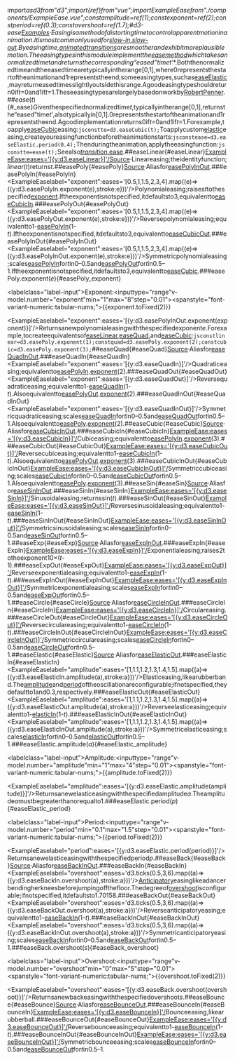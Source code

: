 <scriptsetup>import*asd3from"d3";import{ref}from"vue";importExampleEasefrom"./components/ExampleEase.vue";constamplitude=ref(1);constexponent=ref(2);constperiod=ref(0.3);constovershoot=ref(1.7);</script>#d3-ease[Examples](https://observablehq.com/@d3/easing)·*Easing*isamethodofdistortingtimetocontrolapparentmotioninanimation.Itismostcommonlyusedfor[slow-in,slow-out](https://en.wikipedia.org/wiki/12_basic_principles_of_animation#Slow_In_and_Slow_Out).Byeasingtime,[animatedtransitions](./d3-transition.md)aresmootherandexhibitmoreplausiblemotion.Theeasingtypesinthismoduleimplementthe[easemethod](#_ease)whichtakesanormalizedtime*t*andreturnsthecorresponding“eased”time*tʹ*.Boththenormalizedtimeandtheeasedtimearetypicallyintherange[0,1],where0representsthestartoftheanimationand1representstheend;someeasingtypes,suchas[easeElastic](#easeElastic),mayreturneasedtimesslightlyoutsidethisrange.Agoodeasingtypeshouldreturn0if*t*=0and1if*t*=1.Theseeasingtypesarelargelybasedonworkby[RobertPenner](http://robertpenner.com/easing/).##*ease*(*t*){#_ease}Giventhespecifiednormalizedtime*t*,typicallyintherange[0,1],returnsthe“eased”time*tʹ*,alsotypicallyin[0,1].0representsthestartoftheanimationand1representstheend.Agoodimplementationreturns0if*t*=0and1if*t*=1.Forexample,toapply[easeCubic](#easeCubic)easing:```jsconstte=d3.easeCubic(t);```Toapplycustom[elastic](#easeElastic)easing,createyoureasingfunctionbeforetheanimationstarts:```jsconstease=d3.easeElastic.period(0.4);```Thenduringtheanimation,applytheeasingfunction:```jsconstte=ease(t);```Seealso[*transition*.ease](./d3-transition/timing.md#transition_ease).##easeLinear{#easeLinear}<ExampleEase:eases='[{y:d3.easeLinear}]'/>[Source](https://github.com/d3/d3-ease/blob/main/src/linear.js)·Lineareasing;theidentityfunction;*linear*(*t*)returns*t*.##easePoly{#easePoly}[Source](https://github.com/d3/d3-ease/blob/main/src/poly.js)·Aliasfor[easePolyInOut](#easePolyInOut).###easePolyIn{#easePolyIn}<ExampleEaselabel="exponent":eases='[0.5,1,1.5,2,3,4].map((e)=>({y:d3.easePolyIn.exponent(e),stroke:e}))'/>Polynomialeasing;raises*t*tothespecified[exponent](#easePoly_exponent).Iftheexponentisnotspecified,itdefaultsto3,equivalentto[easeCubicIn](#easeCubicIn).###easePolyOut{#easePolyOut}<ExampleEaselabel="exponent":eases='[0.5,1,1.5,2,3,4].map((e)=>({y:d3.easePolyOut.exponent(e),stroke:e}))'/>Reversepolynomialeasing;equivalentto1-[easePolyIn](#easePolyIn)(1-*t*).Iftheexponentisnotspecified,itdefaultsto3,equivalentto[easeCubicOut](#easeCubicOut).###easePolyInOut{#easePolyInOut}<ExampleEaselabel="exponent":eases='[0.5,1,1.5,2,3,4].map((e)=>({y:d3.easePolyInOut.exponent(e),stroke:e}))'/>Symmetricpolynomialeasing;scales[easePolyIn](#easePolyIn)for*t*in0–0.5and[easePolyOut](#easePolyOut)for*t*in0.5–1.Iftheexponentisnotspecified,itdefaultsto3,equivalentto[easeCubic](#easeCubic).###easePoly.exponent(*e*){#easePoly_exponent}<p><labelclass="label-input"><span>Exponent:</span><inputtype="range"v-model.number="exponent"min="1"max="8"step="0.01"><spanstyle="font-variant-numeric:tabular-nums;">{{exponent.toFixed(2)}}</span></label></p><ExampleEaselabel="exponent":eases='[{y:d3.easePolyInOut.exponent(exponent)}]'/>Returnsanewpolynomialeasingwiththespecifiedexponent*e*.Forexample,tocreateequivalentsof[easeLinear](#easeLinear),[easeQuad](#easeQuad),and[easeCubic](#easeCubic):```jsconstlinear=d3.easePoly.exponent(1);constquad=d3.easePoly.exponent(2);constcubic=d3.easePoly.exponent(3);```##easeQuad{#easeQuad}[Source](https://github.com/d3/d3-ease/blob/main/src/quad.js)·Aliasfor[easeQuadInOut](#easeQuadInOut).###easeQuadIn{#easeQuadIn}<ExampleEaselabel="exponent":eases='[{y:d3.easeQuadIn}]'/>Quadraticeasing;equivalentto[easePolyIn](#easePolyIn).[exponent](#easePoly_exponent)(2).###easeQuadOut{#easeQuadOut}<ExampleEaselabel="exponent":eases='[{y:d3.easeQuadOut}]'/>Reversequadraticeasing;equivalentto1-[easeQuadIn](#easeQuadIn)(1-*t*).Alsoequivalentto[easePolyOut](#easePolyOut).[exponent](#easePoly_exponent)(2).###easeQuadInOut{#easeQuadInOut}<ExampleEaselabel="exponent":eases='[{y:d3.easeQuadInOut}]'/>Symmetricquadraticeasing;scales[easeQuadIn](#easeQuadIn)for*t*in0–0.5and[easeQuadOut](#easeQuadOut)for*t*in0.5–1.Alsoequivalentto[easePoly](#easePoly).[exponent](#easePoly_exponent)(2).##easeCubic{#easeCubic}[Source](https://github.com/d3/d3-ease/blob/main/src/cubic.js)·Aliasfor[easeCubicInOut](#easeCubicInOut).###easeCubicIn{#easeCubicIn}<ExampleEase:eases='[{y:d3.easeCubicIn}]'/>Cubiceasing;equivalentto[easePolyIn](#easePolyIn).[exponent](#easePoly_exponent)(3).###easeCubicOut{#easeCubicOut}<ExampleEase:eases='[{y:d3.easeCubicOut}]'/>Reversecubiceasing;equivalentto1-[easeCubicIn](#easeCubicIn)(1-*t*).Alsoequivalentto[easePolyOut](#easePolyOut).[exponent](#easePoly_exponent)(3).###easeCubicInOut{#easeCubicInOut}<ExampleEase:eases='[{y:d3.easeCubicInOut}]'/>Symmetriccubiceasing;scales[easeCubicIn](#easeCubicIn)for*t*in0–0.5and[easeCubicOut](#easeCubicOut)for*t*in0.5–1.Alsoequivalentto[easePoly](#easePoly).[exponent](#easePoly_exponent)(3).##easeSin{#easeSin}[Source](https://github.com/d3/d3-ease/blob/main/src/sin.js)·Aliasfor[easeSinInOut](#easeSinInOut).###easeSinIn{#easeSinIn}<ExampleEase:eases='[{y:d3.easeSinIn}]'/>Sinusoidaleasing;returnssin(*t*).###easeSinOut{#easeSinOut}<ExampleEase:eases='[{y:d3.easeSinOut}]'/>Reversesinusoidaleasing;equivalentto1-[easeSinIn](#easeSinIn)(1-*t*).###easeSinInOut{#easeSinInOut}<ExampleEase:eases='[{y:d3.easeSinInOut}]'/>Symmetricsinusoidaleasing;scales[easeSinIn](#easeSinIn)for*t*in0–0.5and[easeSinOut](#easeSinOut)for*t*in0.5–1.##easeExp{#easeExp}[Source](https://github.com/d3/d3-ease/blob/main/src/exp.js)·Aliasfor[easeExpInOut](#easeExpInOut).###easeExpIn{#easeExpIn}<ExampleEase:eases='[{y:d3.easeExpIn}]'/>Exponentialeasing;raises2totheexponent10×(*t*-1).###easeExpOut{#easeExpOut}<ExampleEase:eases='[{y:d3.easeExpOut}]'/>Reverseexponentialeasing;equivalentto1-[easeExpIn](#easeExpIn)(1-*t*).###easeExpInOut{#easeExpInOut}<ExampleEase:eases='[{y:d3.easeExpInOut}]'/>Symmetricexponentialeasing;scales[easeExpIn](#easeExpIn)for*t*in0–0.5and[easeExpOut](#easeExpOut)for*t*in0.5–1.##easeCircle{#easeCircle}[Source](https://github.com/d3/d3-ease/blob/main/src/circle.js)·Aliasfor[easeCircleInOut](#easeCircleInOut).###easeCircleIn{#easeCircleIn}<ExampleEase:eases='[{y:d3.easeCircleIn}]'/>Circulareasing.###easeCircleOut{#easeCircleOut}<ExampleEase:eases='[{y:d3.easeCircleOut}]'/>Reversecirculareasing;equivalentto1-[easeCircleIn](#easeCircleIn)(1-*t*).###easeCircleInOut{#easeCircleInOut}<ExampleEase:eases='[{y:d3.easeCircleInOut}]'/>Symmetriccirculareasing;scales[easeCircleIn](#easeCircleIn)for*t*in0–0.5and[easeCircleOut](#easeCircleOut)for*t*in0.5–1.##easeElastic{#easeElastic}[Source](https://github.com/d3/d3-ease/blob/main/src/elastic.js)·Aliasfor[easeElasticOut](#easeElasticOut).###easeElasticIn{#easeElasticIn}<ExampleEaselabel="amplitude":eases='[1,1.1,1.2,1.3,1.4,1.5].map((a)=>({y:d3.easeElasticIn.amplitude(a),stroke:a}))'/>Elasticeasing,likearubberband.The[amplitude](#easeElastic_amplitude)and[period](#easeElastic_period)oftheoscillationareconfigurable;ifnotspecified,theydefaultto1and0.3,respectively.###easeElasticOut{#easeElasticOut}<ExampleEaselabel="amplitude":eases='[1,1.1,1.2,1.3,1.4,1.5].map((a)=>({y:d3.easeElasticOut.amplitude(a),stroke:a}))'/>Reverseelasticeasing;equivalentto1-[elasticIn](#easeElasticIn)(1-*t*).###easeElasticInOut{#easeElasticInOut}<ExampleEaselabel="amplitude":eases='[1,1.1,1.2,1.3,1.4,1.5].map((a)=>({y:d3.easeElasticInOut.amplitude(a),stroke:a}))'/>Symmetricelasticeasing;scales[elasticIn](#easeElasticIn)for*t*in0–0.5and[elasticOut](#easeElasticOut)for*t*in0.5–1.###easeElastic.amplitude(*a*){#easeElastic_amplitude}<p><labelclass="label-input"><span>Amplitude:</span><inputtype="range"v-model.number="amplitude"min="1"max="4"step="0.01"><spanstyle="font-variant-numeric:tabular-nums;">{{amplitude.toFixed(2)}}</span></label></p><ExampleEaselabel="amplitude":eases='[{y:d3.easeElastic.amplitude(amplitude)}]'/>Returnsanewelasticeasingwiththespecifiedamplitude*a*.Theamplitude*a*mustbegreaterthanorequalto1.###easeElastic.period(*p*){#easeElastic_period}<p><labelclass="label-input"><span>Period:</span><inputtype="range"v-model.number="period"min="0.1"max="1.5"step="0.01"><spanstyle="font-variant-numeric:tabular-nums;">{{period.toFixed(2)}}</span></label></p><ExampleEaselabel="period":eases='[{y:d3.easeElastic.period(period)}]'/>Returnsanewelasticeasingwiththespecifiedperiod*p*.##easeBack{#easeBack}[Source](https://github.com/d3/d3-ease/blob/main/src/back.js)·Aliasfor[easeBackInOut](#easeBackInOut).###easeBackIn{#easeBackIn}<ExampleEaselabel="overshoot":eases='d3.ticks(0.5,3,6).map((a)=>({y:d3.easeBackIn.overshoot(a),stroke:a}))'/>[Anticipatory](https://en.wikipedia.org/wiki/12_basic_principles_of_animation#Anticipation)easinglikeadancerbendingherkneesbeforejumpingoffthefloor.Thedegreeof[overshoot](#easeBack_overshoot)isconfigurable;ifnotspecified,itdefaultsto1.70158.###easeBackOut{#easeBackOut}<ExampleEaselabel="overshoot":eases='d3.ticks(0.5,3,6).map((a)=>({y:d3.easeBackOut.overshoot(a),stroke:a}))'/>Reverseanticipatoryeasing;equivalentto1-[easeBackIn](#easeBackIn)(1-*t*).###easeBackInOut{#easeBackInOut}<ExampleEaselabel="overshoot":eases='d3.ticks(0.5,3,6).map((a)=>({y:d3.easeBackInOut.overshoot(a),stroke:a}))'/>Symmetricanticipatoryeasing;scales[easeBackIn](#easeBackIn)for*t*in0–0.5and[easeBackOut](#easeBackOut)for*t*in0.5–1.###easeBack.overshoot(*s*){#easeBack_overshoot}<p><labelclass="label-input"><span>Overshoot:</span><inputtype="range"v-model.number="overshoot"min="0"max="5"step="0.01"><spanstyle="font-variant-numeric:tabular-nums;">{{overshoot.toFixed(2)}}</span></label></p><ExampleEaselabel="overshoot":eases='[{y:d3.easeBack.overshoot(overshoot)}]'/>Returnsanewbackeasingwiththespecifiedovershoot*s*.##easeBounce{#easeBounce}[Source](https://github.com/d3/d3-ease/blob/main/src/bounce.js)·Aliasfor[easeBounceOut](#easeBounceOut).###easeBounceIn{#easeBounceIn}<ExampleEase:eases='[{y:d3.easeBounceIn}]'/>Bounceeasing,likearubberball.###easeBounceOut{#easeBounceOut}<ExampleEase:eases='[{y:d3.easeBounceOut}]'/>Reversebounceeasing;equivalentto1-[easeBounceIn](#easeBounceIn)(1-*t*).###easeBounceInOut{#easeBounceInOut}<ExampleEase:eases='[{y:d3.easeBounceInOut}]'/>Symmetricbounceeasing;scales[easeBounceIn](#easeBounceIn)for*t*in0–0.5and[easeBounceOut](#easeBounceOut)for*t*in0.5–1.